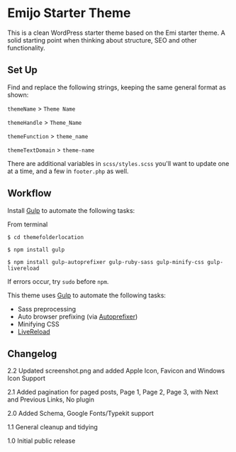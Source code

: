 Emijo Starter Theme 
=================

This is a clean WordPress starter theme based on the Emi starter theme.  A solid starting point when thinking about structure, SEO and other functionality.


Set Up
------------
Find and replace the following strings, keeping the same general format as shown:

`themeName` > `Theme Name`

`themeHandle` > `Theme_Name`

`themeFunction` > `theme_name`

`themeTextDomain` > `theme-name`

There are additional variables in `scss/styles.scss` you'll want to update one at a time, and a few in `footer.php` as well.


Workflow
------------
Install [Gulp](http://gulpjs.com/) to automate the following tasks:

From terminal
```
$ cd themefolderlocation

$ npm install gulp

$ npm install gulp-autoprefixer gulp-ruby-sass gulp-minify-css gulp-livereload
```
If errors occur, try `sudo` before `npm`.

This theme uses [Gulp](http://gulpjs.com/) to automate the following tasks:
* Sass preprocessing
* Auto browser prefixing (via [Autoprefixer](https://github.com/ai/autoprefixer))
* Minifying CSS
* [LiveReload](http://livereload.com/)

Changelog
------------
2.2 Updated screenshot.png and added Apple Icon, Favicon and Windows Icon Support

2.1 Added pagination for paged posts, Page 1, Page 2, Page 3, with Next and Previous Links, No plugin

2.0 Added Schema, Google Fonts/Typekit support 

1.1 General cleanup and tidying  

1.0 Initial public release